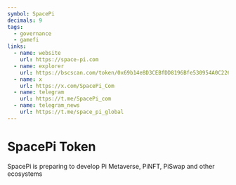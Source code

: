 ```yaml
---
symbol: SpacePi
decimals: 9
tags:
  - governance
  - gamefi
links:
  - name: website
    url: https://space-pi.com
  - name: explorer
    url: https://bscscan.com/token/0x69b14e8D3CEBfDD8196Bfe530954A0C226E5008E
  - name: x
    url: https://x.com/SpacePi_Com
  - name: telegram
    url: https://t.me/SpacePi_com
  - name: telegram_news
    url: https://t.me/space_pi_global
---
```


# SpacePi Token

SpacePi is preparing to develop Pi Metaverse, PiNFT, PiSwap and other ecosystems
